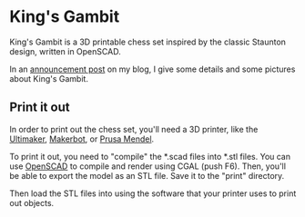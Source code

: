 King's Gambit
=============

King's Gambit is a 3D printable chess set inspired by the classic Staunton design, written in OpenSCAD.

In an [announcement post](http://iamwil.posterous.com/designing-kings-gambit-and-using-openscad) on my blog, I give some details and some pictures about King's Gambit. 

Print it out
------------

In order to print out the chess set, you'll need a 3D printer, like the [Ultimaker](http://blog.ultimaker.com/), [Makerbot](http://makerbot.com), or [Prusa Mendel](http://www.makergear.com/products/3d-printers).

To print it out, you need to "compile" the *.scad files into *.stl files. You can use [OpenSCAD](http://openscad.org) to compile and render using CGAL (push F6). Then, you'll be able to export the model as an STL file. Save it to the "print" directory.

Then load the STL files into using the software that your printer uses to print out objects. 

